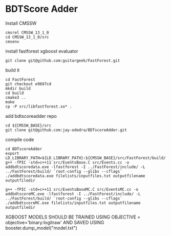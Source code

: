 # BDTScore Adder
Install CMSSW
```
cmsrel CMSSW_13_1_0
cd CMSSW_13_1_0/src
cmsenv
```
install fastforest xgboost evaluator
```
git clone git@github.com:guitargeek/FastForest.git
```
build it
```
cd FastForest
git checkout e9697cd
mkdir build
cd build
cmake3 ..
make
cp -P src/libfastforest.so* .
```
add bdtscoreadder repo

```
cd ${CMSSW_BASE}/src
git clone git@github.com:jay-odedra/BDTscoreAdder.git
```
compile code
```
cd BDTscoreAdder
export LD_LIBRARY_PATH=${LD_LIBRARY_PATH}:${CMSSW_BASE}/src/FastForest/build/
g++ -fPIC -std=c++11 src/EventsBase.C src/Events.cc -o addbdtscoredata.exe -lfastforest -I ../FastForest/include/ -L ../FastForest/build/ `root-config --glibs --cflags`
./addbdtscoredata.exe filelists/inputfiles.txt outputfilename outputfiledir

g++ -fPIC -std=c++11 src/EventsBaseMC.C src/EventsMC.cc -o addbdtscoreMC.exe -lfastforest -I ../FastForest/include/ -L ../FastForest/build/ `root-config --glibs --cflags`
./addbdtscoreMC.exe filelists/inputfiles.txt outputfilename outputfiledir

```
XGBOOST MODELS SHOULD BE TRAINED USING OBJECTIVE = objective='binary:logitraw' AND SAVED USING booster.dump_model("model.txt")
